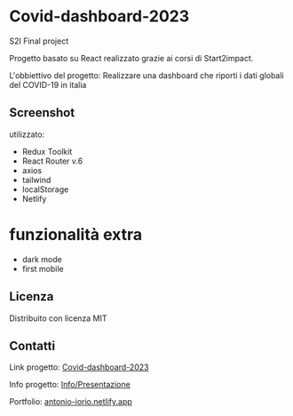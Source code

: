 # Covid-dashboard-2023
S2I Final project

Progetto basato su React realizzato grazie ai corsi di Start2impact.

L'obbiettivo del progetto:
Realizzare una dashboard che riporti i dati globali del COVID-19 in italia

## Screenshot


utilizzato:

- Redux Toolkit
- React Router v.6
- axios
- tailwind
- localStorage
- Netlify
# funzionalità extra

- dark mode
- first mobile


## Licenza

Distribuito con licenza MIT

## Contatti

Link progetto: [Covid-dashboard-2023](https://dashboard-covid-2023.netlify.app/)

Info progetto: [Info/Presentazione](#) 

Portfolio: [antonio-iorio.netlify.app](https://antonio-iorio.netlify.app/)